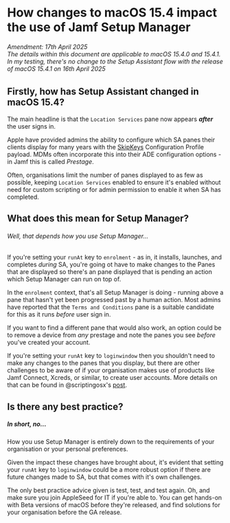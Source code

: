 # How changes to macOS 15.4 impact the use of Jamf Setup Manager

###### Amendment: 17th April 2025<br />The details within this document are applicable to macOS 15.4.0 and 15.4.1.<br />In my testing, there's no change to the Setup Assistant flow with the release of macOS 15.4.1 on 16th April 2025

## Firstly, how has Setup Assistant changed in macOS 15.4? 

The main headline is that the `Location Services` pane now appears _**after**_ the user signs in.

Apple have provided admins the ability to configure which SA panes their clients display for many years with the [SkipKeys](https://developer.apple.com/documentation/devicemanagement/skipkeys) Configuration Profile payload.
MDMs often incorporate this into their ADE configuration options - in Jamf this is called _Prestage_.

Often, organisations limit the number of panes displayed to as few as possible, keeping `Location Services` enabled to ensure it's enabled without need for custom scripting or for admin permission to enable it when SA has completed.

## What does this mean for Setup Manager?

###### Well, that depends how you use Setup Manager...
If you're setting your `runAt` key to `enrolment` - as in, it installs, launches, and completes _during_ SA, you're going ot have to make changes to the Panes that are displayed so there's an pane displayed that is pending an action which Setup Manager can run on top of.

In the `enrolment` context, that's all Setup Manager is doing - running above a pane that hasn't yet been progressed past by a human action.
Most admins have reported that the `Terms and Conditions` pane is a suitable candidate for this as it runs _before_ user sign in.

If you want to find a different pane that would also work, an option could be to remove a device from _any_ prestage and note the panes you see _before_ you've created your account.


If you're setting your `runAt` key to `loginwindow` then you shouldn't need to make any changes to the panes that you display, but there are other challenges to be aware of if your organisation makes use of products like Jamf Connect, Xcreds, or similar, to create user accounts.
More details on that can be found in @scriptingosx's [post](https://github.com/jamf/Setup-Manager/discussions/96).


## Is there any best practice?

##### In short, no... 
How you use Setup Manager is entirely down to the requirements of your organisation or your personal preferences.

Given the impact these changes have brought about, it's evident that setting your `runAt` key to `loginwindow` could be a more robust option if there are future changes made to SA, but that comes with it's own challenges.

The only best practice advice given is test, test, and test again.
Oh, and make sure you join AppleSeed for IT if you're able to. You can get hands-on with Beta versions of macOS before they're released, and find solutions for your organisation before the GA release.
